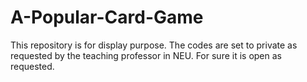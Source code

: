 # A-Popular-Card-Game

This repository is for display purpose. The codes are set to private as requested by the teaching professor in NEU. For sure it is open as requested.
